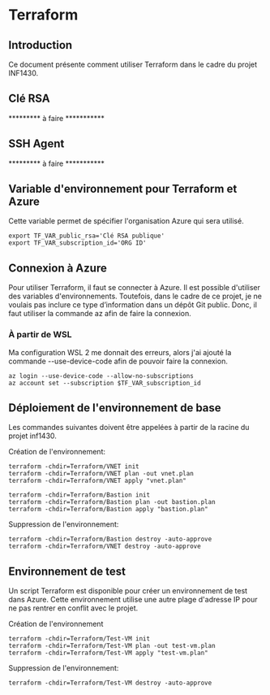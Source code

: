# Terraform

## Introduction
Ce document présente comment utiliser Terraform dans le cadre du projet INF1430.

## Clé RSA
*********  à faire ***********

## SSH Agent
*********  à faire ***********

## Variable d'environnement pour Terraform et Azure
Cette variable permet de spécifier l'organisation Azure qui sera utilisé.

```
export TF_VAR_public_rsa='Clé RSA publique'
export TF_VAR_subscription_id='ORG ID'
```


## Connexion à Azure
Pour utiliser Terraform, il faut se connecter à Azure. Il est possible d'utiliser des variables d'environnements. Toutefois, dans le cadre de ce projet, je ne voulais pas inclure ce type d’information dans un dépôt Git public. Donc, il faut utiliser la commande az afin de faire la connexion.

### À partir de WSL
Ma configuration WSL 2 me donnait des erreurs, alors j'ai ajouté la commande --use-device-code afin de pouvoir faire la connexion.

```
az login --use-device-code --allow-no-subscriptions
az account set --subscription $TF_VAR_subscription_id
```

## Déploiement de l'environnement de base
Les commandes suivantes doivent être appelées à partir de la racine du projet inf1430.

Création de l'environnement:
```
terraform -chdir=Terraform/VNET init
terraform -chdir=Terraform/VNET plan -out vnet.plan
terraform -chdir=Terraform/VNET apply "vnet.plan"

terraform -chdir=Terraform/Bastion init
terraform -chdir=Terraform/Bastion plan -out bastion.plan
terraform -chdir=Terraform/Bastion apply "bastion.plan"
```

Suppression de l'environnement:
```
terraform -chdir=Terraform/Bastion destroy -auto-approve
terraform -chdir=Terraform/VNET destroy -auto-approve
```

## Environnement de test
Un script Terraform est disponible pour créer un environnement de test dans Azure. Cette environnement utilise une autre plage d'adresse IP pour ne pas rentrer en conflit avec le projet. 

Création de l'environnement
```
terraform -chdir=Terraform/Test-VM init
terraform -chdir=Terraform/Test-VM plan -out test-vm.plan
terraform -chdir=Terraform/Test-VM apply "test-vm.plan"
```

Suppression de l'environnement: 
```
terraform -chdir=Terraform/Test-VM destroy -auto-approve
```

